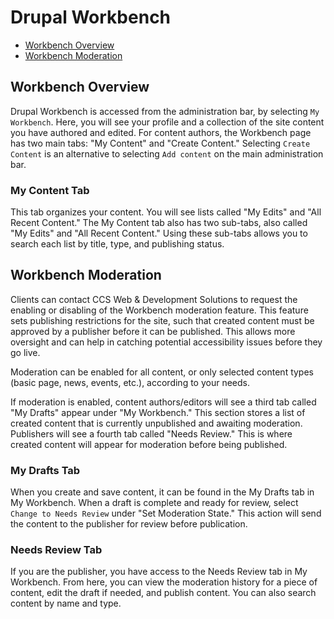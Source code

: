 # Drupal Workbench

* [Workbench Overview](#workbench-overview)
* [Workbench Moderation](#workbench-moderation)

## Workbench Overview

Drupal Workbench is accessed from the administration bar, by selecting `My Workbench`. Here, you will see your profile and a collection of the site content you have authored and edited. For content authors, the Workbench page has two main tabs: "My Content" and "Create Content." Selecting `Create Content` is an alternative to selecting `Add content` on the main administration bar.

### My Content Tab

This tab organizes your content. You will see lists called "My Edits" and "All Recent Content." The My Content tab also has two sub-tabs, also called "My Edits" and "All Recent Content." Using these sub-tabs allows you to search each list by title, type, and publishing status.

## Workbench Moderation

Clients can contact CCS Web & Development Solutions to request the enabling or disabling of the Workbench moderation feature. This feature sets publishing restrictions for the site, such that created content must be approved by a publisher before it can be published. This allows more oversight and can help in catching potential accessibility issues before they go live.

Moderation can be enabled for all content, or only selected content types (basic page, news, events, etc.), according to your needs. 

If moderation is enabled, content authors/editors will see a third tab called "My Drafts" appear under "My Workbench." This section stores a list of created content that is currently unpublished and awaiting moderation. Publishers will see a fourth tab called "Needs Review." This is where created content will appear for moderation before being published.

### My Drafts Tab

When you create and save content, it can be found in the My Drafts tab in My Workbench. When a draft is complete and ready for review, select `Change to Needs Review` under "Set Moderation State." This action will send the content to the publisher for review before publication.

### Needs Review Tab

If you are the publisher, you have access to the Needs Review tab in My Workbench. From here, you can view the moderation history for a piece of content, edit the draft if needed, and publish content. You can also search content by name and type.
